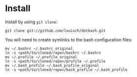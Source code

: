 # Install
Install by using `git clone`:

    git clone git://github.com/louisch/dotbash.git

You will need to create symlinks to the bash configuration files:

    mv ~/.bashrc ~/.bashrc_original
	ln -s <path/to/cloned/repo>/bashrc ~/.bashrc
	mv ~/.profile ~/.profile_original
	ln -s <path/to/cloned/repo>/profile ~/.profile
    mv ~/.bash_profile ~/.bash_profile_original
    ln -s <path/to/cloned/repo>/bash_profile ~/.bash_profile
